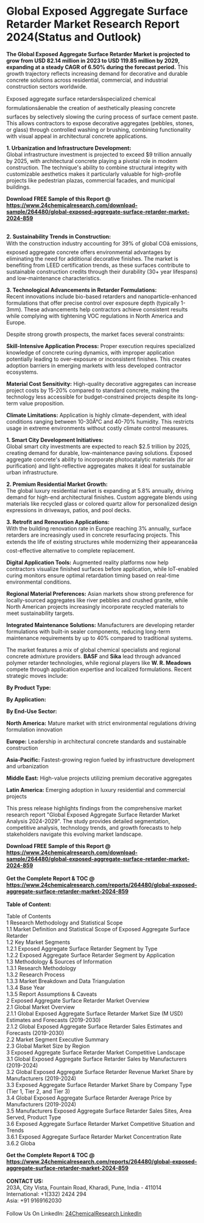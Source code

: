 <h1>Global Exposed Aggregate Surface Retarder Market Research Report 2024(Status and Outlook)</h1><p><strong>The Global Exposed Aggregate Surface Retarder Market is projected to grow from USD 82.14 million in 2023 to USD 119.85 million by 2029, expanding at a steady CAGR of 6.50% during the forecast period.</strong> This growth trajectory reflects increasing demand for decorative and durable concrete solutions across residential, commercial, and industrial construction sectors worldwide.</p><p>Exposed aggregate surface retardersâspecialized chemical formulationsâenable the creation of aesthetically pleasing concrete surfaces by selectively slowing the curing process of surface cement paste. This allows contractors to expose decorative aggregates (pebbles, stones, or glass) through controlled washing or brushing, combining functionality with visual appeal in architectural concrete applications.</p><p><strong>1. Urbanization and Infrastructure Development:</strong><br>
Global infrastructure investment is projected to exceed $9 trillion annually by 2025, with architectural concrete playing a pivotal role in modern construction. The technique's ability to combine structural integrity with customizable aesthetics makes it particularly valuable for high-profile projects like pedestrian plazas, commercial facades, and municipal buildings.</p><div><b>Download FREE Sample of this Report @ 
            <a href="https://www.24chemicalresearch.com/download-sample/264480/global-exposed-aggregate-surface-retarder-market-2024-859">
            https://www.24chemicalresearch.com/download-sample/264480/global-exposed-aggregate-surface-retarder-market-2024-859</a></b></div><br><p><strong>2. Sustainability Trends in Construction:</strong><br>
With the construction industry accounting for 39% of global COâ emissions, exposed aggregate concrete offers environmental advantages by eliminating the need for additional decorative finishes. The market is benefiting from LEED certification trends, as these surfaces contribute to sustainable construction credits through their durability (30+ year lifespans) and low-maintenance characteristics.</p><p><strong>3. Technological Advancements in Retarder Formulations:</strong><br>
Recent innovations include bio-based retarders and nanoparticle-enhanced formulations that offer precise control over exposure depth (typically 1-3mm). These advancements help contractors achieve consistent results while complying with tightening VOC regulations in North America and Europe.</p><p>Despite strong growth prospects, the market faces several constraints:</p><p><strong>Skill-Intensive Application Process:</strong> Proper execution requires specialized knowledge of concrete curing dynamics, with improper application potentially leading to over-exposure or inconsistent finishes. This creates adoption barriers in emerging markets with less developed contractor ecosystems.</p><p><strong>Material Cost Sensitivity:</strong> High-quality decorative aggregates can increase project costs by 15-20% compared to standard concrete, making the technology less accessible for budget-constrained projects despite its long-term value proposition.</p><p><strong>Climate Limitations:</strong> Application is highly climate-dependent, with ideal conditions ranging between 10-30Â°C and 40-70% humidity. This restricts usage in extreme environments without costly climate control measures.</p><p><strong>1. Smart City Development Initiatives:</strong><br>
Global smart city investments are expected to reach $2.5 trillion by 2025, creating demand for durable, low-maintenance paving solutions. Exposed aggregate concrete's ability to incorporate photocatalytic materials (for air purification) and light-reflective aggregates makes it ideal for sustainable urban infrastructure.</p><p><strong>2. Premium Residential Market Growth:</strong><br>
The global luxury residential market is expanding at 5.8% annually, driving demand for high-end architectural finishes. Custom aggregate blends using materials like recycled glass or colored quartz allow for personalized design expressions in driveways, patios, and pool decks.</p><p><strong>3. Retrofit and Renovation Applications:</strong><br>
With the building renovation rate in Europe reaching 3% annually, surface retarders are increasingly used in concrete resurfacing projects. This extends the life of existing structures while modernizing their appearanceâa cost-effective alternative to complete replacement.</p><p><strong>Digital Application Tools:</strong> Augmented reality platforms now help contractors visualize finished surfaces before application, while IoT-enabled curing monitors ensure optimal retardation timing based on real-time environmental conditions.</p><p><strong>Regional Material Preferences:</strong> Asian markets show strong preference for locally-sourced aggregates like river pebbles and crushed granite, while North American projects increasingly incorporate recycled materials to meet sustainability targets.</p><p><strong>Integrated Maintenance Solutions:</strong> Manufacturers are developing retarder formulations with built-in sealer components, reducing long-term maintenance requirements by up to 40% compared to traditional systems.</p><p>The market features a mix of global chemical specialists and regional concrete admixture providers. <strong>BASF</strong> and <strong>Sika</strong> lead through advanced polymer retarder technologies, while regional players like <strong>W. R. Meadows</strong> compete through application expertise and localized formulations. Recent strategic moves include:</p><p><strong>By Product Type:</strong></p><p><strong>By Application:</strong></p><p><strong>By End-Use Sector:</strong></p><p><strong>North America:</strong> Mature market with strict environmental regulations driving formulation innovation</p><p><strong>Europe:</strong> Leadership in architectural concrete standards and sustainable construction</p><p><strong>Asia-Pacific:</strong> Fastest-growing region fueled by infrastructure development and urbanization</p><p><strong>Middle East:</strong> High-value projects utilizing premium decorative aggregates</p><p><strong>Latin America:</strong> Emerging adoption in luxury residential and commercial projects</p><p>This press release highlights findings from the comprehensive market research report "Global Exposed Aggregate Surface Retarder Market Analysis 2024-2029". The study provides detailed segmentation, competitive analysis, technology trends, and growth forecasts to help stakeholders navigate this evolving market landscape.</p><div><b>Download FREE Sample of this Report @ 
            <a href="https://www.24chemicalresearch.com/download-sample/264480/global-exposed-aggregate-surface-retarder-market-2024-859">
            https://www.24chemicalresearch.com/download-sample/264480/global-exposed-aggregate-surface-retarder-market-2024-859</a></b></div><br><div><b>Get the Complete Report & TOC @ 
            <a href="https://www.24chemicalresearch.com/reports/264480/global-exposed-aggregate-surface-retarder-market-2024-859">
            https://www.24chemicalresearch.com/reports/264480/global-exposed-aggregate-surface-retarder-market-2024-859</a></b></div><br>
            <b>Table of Content:</b><p>Table of Contents<br />
1 Research Methodology and Statistical Scope<br />
1.1 Market Definition and Statistical Scope of Exposed Aggregate Surface Retarder<br />
1.2 Key Market Segments<br />
1.2.1 Exposed Aggregate Surface Retarder Segment by Type<br />
1.2.2 Exposed Aggregate Surface Retarder Segment by Application<br />
1.3 Methodology & Sources of Information<br />
1.3.1 Research Methodology<br />
1.3.2 Research Process<br />
1.3.3 Market Breakdown and Data Triangulation<br />
1.3.4 Base Year<br />
1.3.5 Report Assumptions & Caveats<br />
2 Exposed Aggregate Surface Retarder Market Overview<br />
2.1 Global Market Overview<br />
2.1.1 Global Exposed Aggregate Surface Retarder Market Size (M USD) Estimates and Forecasts (2019-2030)<br />
2.1.2 Global Exposed Aggregate Surface Retarder Sales Estimates and Forecasts (2019-2030)<br />
2.2 Market Segment Executive Summary<br />
2.3 Global Market Size by Region<br />
3 Exposed Aggregate Surface Retarder Market Competitive Landscape<br />
3.1 Global Exposed Aggregate Surface Retarder Sales by Manufacturers (2019-2024)<br />
3.2 Global Exposed Aggregate Surface Retarder Revenue Market Share by Manufacturers (2019-2024)<br />
3.3 Exposed Aggregate Surface Retarder Market Share by Company Type (Tier 1, Tier 2, and Tier 3)<br />
3.4 Global Exposed Aggregate Surface Retarder Average Price by Manufacturers (2019-2024)<br />
3.5 Manufacturers Exposed Aggregate Surface Retarder Sales Sites, Area Served, Product Type<br />
3.6 Exposed Aggregate Surface Retarder Market Competitive Situation and Trends<br />
3.6.1 Exposed Aggregate Surface Retarder Market Concentration Rate<br />
3.6.2 Globa</p><div><b>Get the Complete Report & TOC @ 
            <a href="https://www.24chemicalresearch.com/reports/264480/global-exposed-aggregate-surface-retarder-market-2024-859">
            https://www.24chemicalresearch.com/reports/264480/global-exposed-aggregate-surface-retarder-market-2024-859</a></b></div><br><b>CONTACT US:</b><br>
            203A, City Vista, Fountain Road, Kharadi, Pune, India - 411014<br>
            International: +1(332) 2424 294<br>
            Asia: +91 9169162030 <br><br>
            Follow Us On LinkedIn: <a href="https://www.linkedin.com/company/24chemicalresearch/">24ChemicalResearch LinkedIn</a>